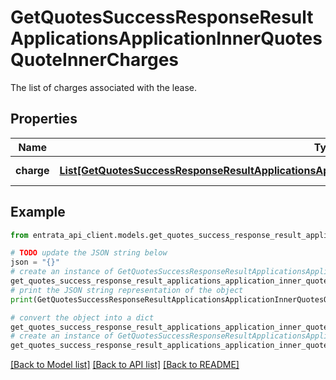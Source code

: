 # GetQuotesSuccessResponseResultApplicationsApplicationInnerQuotesQuoteInnerCharges

The list of charges associated with the lease.

## Properties

Name | Type | Description | Notes
------------ | ------------- | ------------- | -------------
**charge** | [**List[GetQuotesSuccessResponseResultApplicationsApplicationInnerQuotesQuoteInnerChargesChargeInner]**](GetQuotesSuccessResponseResultApplicationsApplicationInnerQuotesQuoteInnerChargesChargeInner.md) | A list of charges. | [optional] 

## Example

```python
from entrata_api_client.models.get_quotes_success_response_result_applications_application_inner_quotes_quote_inner_charges import GetQuotesSuccessResponseResultApplicationsApplicationInnerQuotesQuoteInnerCharges

# TODO update the JSON string below
json = "{}"
# create an instance of GetQuotesSuccessResponseResultApplicationsApplicationInnerQuotesQuoteInnerCharges from a JSON string
get_quotes_success_response_result_applications_application_inner_quotes_quote_inner_charges_instance = GetQuotesSuccessResponseResultApplicationsApplicationInnerQuotesQuoteInnerCharges.from_json(json)
# print the JSON string representation of the object
print(GetQuotesSuccessResponseResultApplicationsApplicationInnerQuotesQuoteInnerCharges.to_json())

# convert the object into a dict
get_quotes_success_response_result_applications_application_inner_quotes_quote_inner_charges_dict = get_quotes_success_response_result_applications_application_inner_quotes_quote_inner_charges_instance.to_dict()
# create an instance of GetQuotesSuccessResponseResultApplicationsApplicationInnerQuotesQuoteInnerCharges from a dict
get_quotes_success_response_result_applications_application_inner_quotes_quote_inner_charges_from_dict = GetQuotesSuccessResponseResultApplicationsApplicationInnerQuotesQuoteInnerCharges.from_dict(get_quotes_success_response_result_applications_application_inner_quotes_quote_inner_charges_dict)
```
[[Back to Model list]](../README.md#documentation-for-models) [[Back to API list]](../README.md#documentation-for-api-endpoints) [[Back to README]](../README.md)


